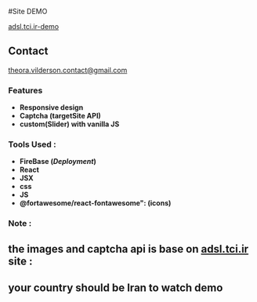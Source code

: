 #Site DEMO

[adsl.tci.ir-demo](https://theora-adsltciir-surface-clone.web.app/ "adslTciIr")

## Contact

<theora.vilderson.contact@gmail.com>

### Features

-   **Responsive design**
-   **Captcha (targetSite API)**
-   **custom(Slider) with vanilla JS**

### Tools Used :

-   **FireBase (_Deployment_)**
-   **React**
-   **JSX**
-   **css**
-   **JS**
-   **@fortawesome/react-fontawesome": (icons)**

### Note :

## **the images and captcha api is base on [adsl.tci.ir](https://adsl.tci.ir/ "adsl.tci.ir") site :**

## your country should be Iran to watch demo
